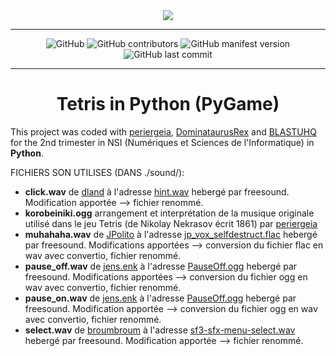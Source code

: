 <div align="center">
  <img src="https://seeklogo.com/images/T/tetris-logo-5F5DFBCE21-seeklogo.com.png">
</div>

---

<div align="center">
  <img alt="GitHub" src="https://img.shields.io/github/license/Jouca/Tetris?style=for-the-badge">
  <img alt="GitHub contributors" src="https://img.shields.io/github/contributors/Jouca/Tetris?style=for-the-badge">
  <img alt="GitHub manifest version" src="https://img.shields.io/github/manifest-json/v/Jouca/Tetris?style=for-the-badge">
  <img alt="GitHub last commit" src="https://img.shields.io/github/last-commit/Jouca/Tetris?style=for-the-badge">
</div>

---

<div align="center">
  <h1>Tetris in Python (PyGame)</h1>
</div>
<p>This project was coded with <a href="https://github.com/periergeia">periergeia</a>, <a href="https://github.com/DominataurusRex">DominataurusRex</a> and <a href="https://github.com/BLASTUHQ">BLASTUHQ</a> for the 2nd trimester in NSI (Numériques et Sciences de l'Informatique) in <b>Python</b>.</p>

FICHIERS SON UTILISES (DANS ./sound/):
- **click.wav** de <u>dland</u> à l'adresse <a href="https://freesound.org/people/dland/sounds/320181/">hint.wav</a> hebergé par freesound. Modification apportée --> fichier renommé.
- **korobeiniki.ogg** arrangement et interprétation de la musique originale utilisé dans le jeu Tetris (de Nikolay Nekrasov écrit 1861) par <a href="https://github.com/periergeia">periergeia</a>
- **muhahaha.wav** de <u>JPolito</u> à l'adresse <a href="https://freesound.org/people/JPolito/sounds/391726/">jp_vox_selfdestruct.flac</a> hebergé par freesound. Modifications apportées --> conversion du fichier flac en wav avec convertio, fichier renommé.
- **pause_off.wav** de <u>jens.enk</u> à l'adresse <a href="https://freesound.org/people/jens.enk/sounds/434611/">PauseOff.ogg</a> hebergé par freesound. Modifications apportées --> conversion du fichier ogg en wav avec convertio, fichier renommé.
- **pause_on.wav** de <u>jens.enk</u> à l'adresse <a href="https://freesound.org/people/jens.enk/sounds/434610/">PauseOff.ogg</a> hebergé par freesound. Modification apportée --> conversion du fichier ogg en wav avec convertio, fichier renommé.
- **select.wav** de <u>broumbroum</u> à l'adresse <a href="https://freesound.org/people/broumbroum/sounds/50561/">sf3-sfx-menu-select.wav</a> hebergé par freesound. Modification apportée --> fichier renommé.

